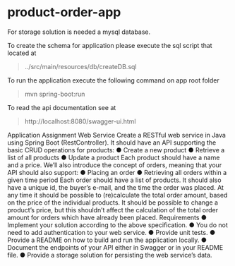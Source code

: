 # product-order-app
For storage solution is needed a mysql database.

To create the schema for application please execute the sql script that located at 
>../src/main/resources/db/createDB.sql

To run the application execute the following command on app root folder
>mvn spring-boot:run

To read the api documentation see at 
>http://localhost:8080/swagger-ui.html

Application Assignment
Web Service
Create a RESTful web service in Java using Spring Boot (RestController).
It should have an API supporting the basic CRUD operations for products:
● Create a new product
● Retrieve a list of all products
● Update a product
Each product should have a name and a price.
We’ll also introduce the concept of orders, meaning that your API should also support:
● Placing an order
● Retrieving all orders within a given time period
Each order should have a list of products. It should also have a unique id, the buyer’s e-mail, and the time
the order was placed. At any time it should be possible to (re)calculate the total order amount, based on
the price of the individual products.
It should be possible to change a product’s price, but this shouldn’t affect the calculation of the total
order amount for orders which have already been placed.
Requirements
● Implement your solution according to the above specification.
● You do not need to add authentication to your web service.
● Provide unit tests.
● Provide a README on how to build and run the application locally.
● Document the endpoints of your API either in Swagger or in your README file.
● Provide a storage solution for persisting the web service’s data.

